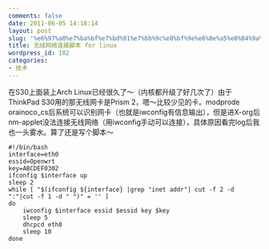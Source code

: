 ```yaml
---
comments: false
date: 2011-06-05 14:18:14
layout: post
slug: '%e6%97%a0%e7%ba%bf%e7%bd%91%e7%bb%9c%e8%bf%9e%e6%8e%a5%e8%84%9a%e6%9c%ac-for-linux'
title: 无线网络连接脚本 for linux
wordpress_id: 182
categories:
- 技术
---
```


在S30上面装上Arch Linux已经很久了～（内核都升级了好几次了）由于ThinkPad S30用的那无线网卡是Prism 2，嗯～比较少见的卡。modprode orainoco_cs后系统可以识别网卡（也就是iwconfig有信息输出），但是进X-org后nm-applet没法连接无线网络（用iwconfig手动可以连接），具体原因看完log后我也一头雾水。算了还是写个脚本～

    
    
    #!/bin/bash
    interface=eth0
    essid=Openwrt
    key=ABCDEF0302
    ifconfig $interface up
    sleep 2
    while [ "$(ifconfig ${interface} |grep "inet addr"| cut -f 2 -d ":"|cut -f 1 -d " ")" = '' ]
    do
    	iwconfig $interface essid $essid key $key
    	sleep 5
    	dhcpcd eth0
    	sleep 10
    done
    
